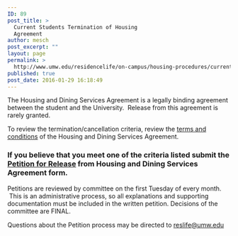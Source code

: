 ```yaml
---
ID: 89
post_title: >
  Current Students Termination of Housing
  Agreement
author: mesch
post_excerpt: ""
layout: page
permalink: >
  http://www.umw.edu/residencelife/on-campus/housing-procedures/current-students-termination-of-housing-agreement/
published: true
post_date: 2016-01-29 16:18:49
---
```

The Housing and Dining Services Agreement is a legally binding agreement between the student and the University.  Release from this agreement is rarely granted.

To review the termination/cancellation criteria, review the <a href="http://students.umw.edu/residencelife/agreementinfo/">terms and conditions</a> of the Housing and Dining Services Agreement.
<h3>If you believe that you meet one of the criteria listed submit the <a href="https://umw.starrezhousing.com/starrezportal">Petition for Release</a> from Housing and Dining Services Agreement form.</h3>
Petitions are reviewed by committee on the first Tuesday of every month.  This is an administrative process, so all explanations and supporting documentation must be included in the written petition. Decisions of the committee are FINAL.
<div class="entry-content">

Questions about the Petition process may be directed to <a href="mailto:reslife@umw.edu">reslife@umw.edu</a>

</div>